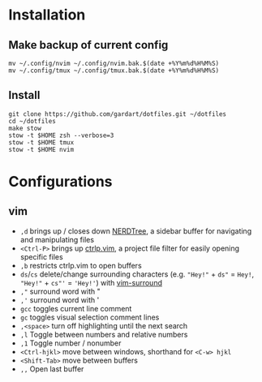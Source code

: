 # Installation

## Make backup of current config
```shell
mv ~/.config/nvim ~/.config/nvim.bak.$(date +%Y%m%d%H%M%S)
mv ~/.config/tmux ~/.config/tmux.bak.$(date +%Y%m%d%H%M%S)
```
## Install
```shell
git clone https://github.com/gardart/dotfiles.git ~/dotfiles
cd ~/dotfiles
make stow
stow -t $HOME zsh --verbose=3
stow -t $HOME tmux
stow -t $HOME nvim
```

# Configurations

## vim

* `,d` brings up / closes down [NERDTree](https://github.com/scrooloose/nerdtree), a sidebar buffer for navigating and manipulating files
* `<Ctrl-P>` brings up [ctrlp.vim](https://github.com/ctrlpvim/ctrlp.vim), a project file filter for easily opening specific files
* `,b` restricts ctrlp.vim to open buffers
* `ds`/`cs` delete/change surrounding characters (e.g. `"Hey!"` + `ds"` = `Hey!`, `"Hey!"` + `cs"'` = `'Hey!'`) with [vim-surround](https://github.com/tpope/vim-surround)
* `,"` surround word with "
* `,'` surround word with '
* `gcc` toggles current line comment
* `gc` toggles visual selection comment lines
* `,<space>`  turn off highlighting until the next search
* `,l` Toggle between numbers and relative numbers
* `,1` Toggle number / nonumber
* `<Ctrl-hjkl>` move between windows, shorthand for `<C-w> hjkl`
* `<Shift-Tab>` move between buffers
* `,,` Open last buffer
